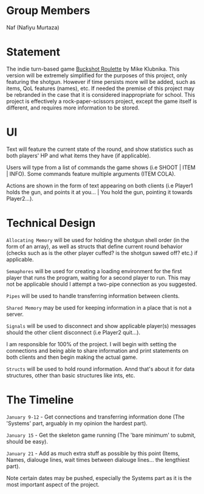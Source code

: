 # Group Members
Naf (Nafiyu Murtaza)
# Statement
The indie turn-based game [Buckshot Roulette](https://store.steampowered.com/app/2835570/Buckshot_Roulette/) by Mike Klubnika. This version will be extremely simplified for the purposes of this project, only featuring the shotgun. However if time persists more will be added, such as items, QoL features (names), etc. If needed the premise of this project may be rebranded in the case that it is considered inappropriate for school. This project is effectively a rock-paper-scissors project, except the game itself is different, and requires more information to be stored.
# UI
Text will feature the current state of the round, and show statistics such as both players' HP and what items they have (if applicable).  

Users will type from a list of commands the game shows (i.e SHOOT | ITEM | INFO). Some commands feature multiple arguments (ITEM COLA).  

Actions are shown in the form of text appearing on both clients (i.e Player1 holds the gun, and points it at you... | You hold the gun, pointing it towards Player2...).  

# Technical Design
`Allocating Memory` will be used for holding the shotgun shell order (in the form of an array), as well as structs that define current round behavior (checks such as is the other player cuffed? is the shotgun sawed off? etc.) if applicable.  

`Semaphores` will be used for creating a loading environment for the first player that runs the program, waiting for a second player to run. This may not be applicable should I attempt a two-pipe connection as you suggested.  

`Pipes` will be used to handle transferring information between clients.  

`Shared Memory` may be used for keeping information in a place that is not a server.  

`Signals` will be used to disconnect and show applicable player(s) messages should the other client disconnect (i.e Player2 quit...).  

I am responsible for 100% of the project. I will begin with setting the connections and being able to share information and print statements on both clients and then begin making the actual game.  

`Structs` will be used to hold round information. Annd that's about it for data structures, other than basic structures like ints, etc.

# The Timeline
`January 9-12` - Get connections and transferring information done (The 'Systems' part, arguably in my opinion the hardest part).  

`January 15` - Get the skeleton game running (The 'bare minimum' to submit, should be easy).  

`January 21` - Add as much extra stuff as possible by this point (Items, Names, dialouge lines, wait times between dialouge lines... the lengthiest part).  

Note certain dates may be pushed, especially the Systems part as it is the most important aspect of the project.


